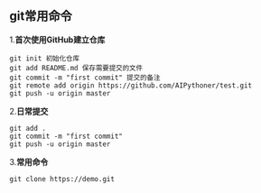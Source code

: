 ## git常用命令
1.**首次使用GitHub建立仓库**

    git init 初始化仓库 
    git add README.md 保存需要提交的文件
    git commit -m "first commit" 提交的备注
    git remote add origin https://github.com/AIPythoner/test.git
    git push -u origin master

2.**日常提交**

    git add .
    git commit -m "first commit"
    git push -u origin master
    
3.**常用命令**

    git clone https://demo.git
